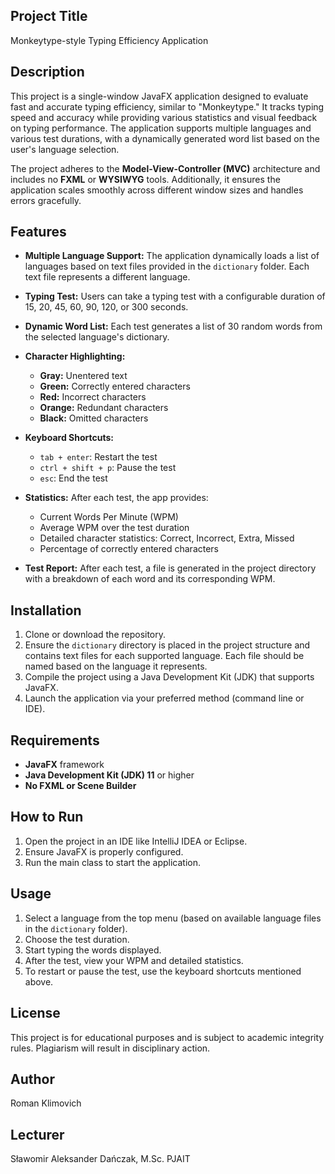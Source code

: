 ## Project Title

Monkeytype-style Typing Efficiency Application

## Description

This project is a single-window JavaFX application designed to evaluate fast and accurate typing efficiency,
similar to "Monkeytype." It tracks typing speed and accuracy while providing various statistics and visual
feedback on typing performance. The application supports multiple languages and various test durations,
with a dynamically generated word list based on the user's language selection.

The project adheres to the **Model-View-Controller (MVC)** architecture and includes no **FXML** or **WYSIWYG** tools.
Additionally, it ensures the application scales smoothly across different window sizes and handles errors gracefully.

## Features

* **Multiple Language Support:** The application dynamically loads a list of languages based on text files provided in
  the
  ``dictionary`` folder. Each text file represents a different language.

* **Typing Test:** Users can take a typing test with a configurable duration of 15, 20, 45, 60, 90, 120, or 300 seconds.

* **Dynamic Word List:** Each test generates a list of 30 random words from the selected language's dictionary.

* **Character Highlighting:**
    * **Gray:** Unentered text
    * **Green:** Correctly entered characters
    * **Red:** Incorrect characters
    * **Orange:** Redundant characters
    * **Black:** Omitted characters

* **Keyboard Shortcuts:**
    * ``tab + enter``: Restart the test
    * ``ctrl + shift + p``: Pause the test
    * ``esc``: End the test
* **Statistics:** After each test, the app provides:
    * Current Words Per Minute (WPM)
    * Average WPM over the test duration
    * Detailed character statistics: Correct, Incorrect, Extra, Missed
    * Percentage of correctly entered characters
* **Test Report:** After each test, a file is generated in the project directory with a breakdown of each word and its
  corresponding WPM.

## Installation

1. Clone or download the repository.
2. Ensure the ``dictionary`` directory is placed in the project structure and contains text files for each supported
   language. Each file should be named based on the language it represents.
3. Compile the project using a Java Development Kit (JDK) that supports JavaFX.
4. Launch the application via your preferred method (command line or IDE).

## Requirements

* **JavaFX** framework
* **Java Development Kit (JDK) 11** or higher
* **No FXML or Scene Builder**

## How to Run

1. Open the project in an IDE like IntelliJ IDEA or Eclipse.
2. Ensure JavaFX is properly configured.
3. Run the main class to start the application.

## Usage

1. Select a language from the top menu (based on available language files in the ``dictionary`` folder).
2. Choose the test duration.
3. Start typing the words displayed.
4. After the test, view your WPM and detailed statistics.
5. To restart or pause the test, use the keyboard shortcuts mentioned above.

## License

This project is for educational purposes and is subject to academic integrity rules.
Plagiarism will result in disciplinary action.

## Author

Roman Klimovich

## Lecturer

Sławomir Aleksander Dańczak, M.Sc. PJAIT

